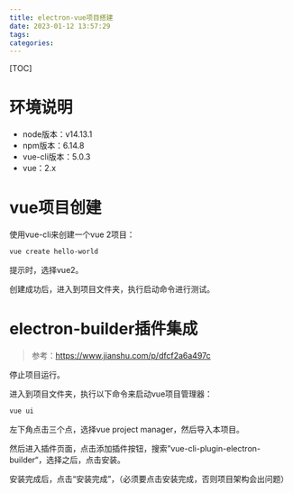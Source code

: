 ```yaml
---
title: electron-vue项目搭建
date: 2023-01-12 13:57:29
tags:
categories:
---
```


[TOC]

# 环境说明

* node版本：v14.13.1
* npm版本：6.14.8
* vue-cli版本：5.0.3
* vue：2.x



# vue项目创建

使用vue-cli来创建一个vue 2项目：

```sh
vue create hello-world
```

提示时，选择vue2。

创建成功后，进入到项目文件夹，执行启动命令进行测试。



# electron-builder插件集成

> 参考：https://www.jianshu.com/p/dfcf2a6a497c

停止项目运行。

进入到项目文件夹，执行以下命令来启动vue项目管理器：

```sh
vue ui
```

左下角点击三个点，选择vue project manager，然后导入本项目。

然后进入插件页面，点击添加插件按钮，搜索”vue-cli-plugin-electron-builder“，选择之后，点击安装。

安装完成后，点击“安装完成”，（必须要点击安装完成，否则项目架构会出问题）





















